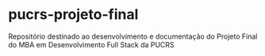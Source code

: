 # pucrs-projeto-final
Repositório destinado ao desenvolvimento e documentação do Projeto Final do MBA em Desenvolvimento Full Stack da PUCRS
